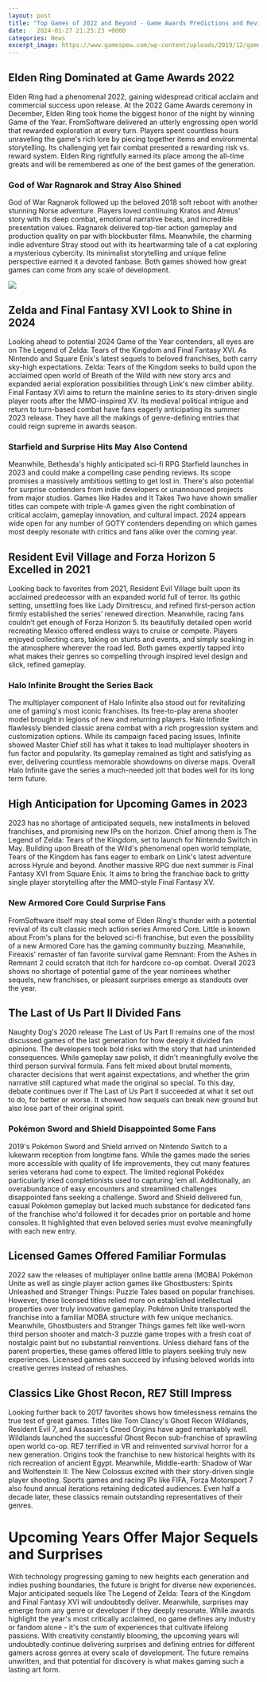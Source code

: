 ```yaml
---
layout: post
title: "Top Games of 2022 and Beyond - Game Awards Predictions and Reviews"
date:   2024-01-27 21:25:23 +0000
categories: News
excerpt_image: https://www.gamespew.com/wp-content/uploads/2019/12/game-awards-2019-logo.jpg
---
```

## Elden Ring Dominated at Game Awards 2022 

Elden Ring had a phenomenal 2022, gaining widespread critical acclaim and commercial success upon release. At the 2022 Game Awards ceremony in December, Elden Ring took home the biggest honor of the night by winning Game of the Year. FromSoftware delivered an utterly engrossing open world that rewarded exploration at every turn. Players spent countless hours unraveling the game's rich lore by piecing together items and environmental storytelling. Its challenging yet fair combat presented a rewarding risk vs. reward system. Elden Ring rightfully earned its place among the all-time greats and will be remembered as one of the best games of the generation.

### God of War Ragnarok and Stray Also Shined

God of War Ragnarok followed up the beloved 2018 soft reboot with another stunning Norse adventure. Players loved continuing Kratos and Atreus' story with its deep combat, emotional narrative beats, and incredible presentation values. Ragnarok delivered top-tier action gameplay and production quality on par with blockbuster films. Meanwhile, the charming indie adventure Stray stood out with its heartwarming tale of a cat exploring a mysterious cybercity. Its minimalist storytelling and unique feline perspective earned it a devoted fanbase. Both games showed how great games can come from any scale of development.


![](https://www.gamespew.com/wp-content/uploads/2019/12/game-awards-2019-logo.jpg)
## Zelda and Final Fantasy XVI Look to Shine in 2024 

Looking ahead to potential 2024 Game of the Year contenders, all eyes are on The Legend of Zelda: Tears of the Kingdom and Final Fantasy XVI. As Nintendo and Square Enix's latest sequels to beloved franchises, both carry sky-high expectations. Zelda: Tears of the Kingdom seeks to build upon the acclaimed open world of Breath of the Wild with new story arcs and expanded aerial exploration possibilities through Link's new climber ability. Final Fantasy XVI aims to return the mainline series to its story-driven single player roots after the MMO-inspired XV. Its medieval political intrigue and return to turn-based combat have fans eagerly anticipating its summer 2023 release. They have all the makings of genre-defining entries that could reign supreme in awards season. 

### Starfield and Surprise Hits May Also Contend

Meanwhile, Bethesda's highly anticipated sci-fi RPG Starfield launches in 2023 and could make a compelling case pending reviews. Its scope promises a massively ambitious setting to get lost in. There's also potential for surprise contenders from indie developers or unannounced projects from major studios. Games like Hades and It Takes Two have shown smaller titles can compete with triple-A games given the right combination of critical acclaim, gameplay innovation, and cultural impact. 2024 appears wide open for any number of GOTY contenders depending on which games most deeply resonate with critics and fans alike over the coming year.

## Resident Evil Village and Forza Horizon 5 Excelled in 2021

Looking back to favorites from 2021, Resident Evil Village built upon its acclaimed predecessor with an expanded world full of terror. Its gothic setting, unsettling foes like Lady Dimitrescu, and refined first-person action firmly established the series’ renewed direction. Meanwhile, racing fans couldn’t get enough of Forza Horizon 5. Its beautifully detailed open world recreating Mexico offered endless ways to cruise or compete. Players enjoyed collecting cars, taking on stunts and events, and simply soaking in the atmosphere wherever the road led. Both games expertly tapped into what makes their genres so compelling through inspired level design and slick, refined gameplay.

### Halo Infinite Brought the Series Back

The multiplayer component of Halo Infinite also stood out for revitalizing one of gaming's most iconic franchises. Its free-to-play arena shooter model brought in legions of new and returning players. Halo Infinite flawlessly blended classic arena combat with a rich progression system and customization options. While its campaign faced pacing issues, Infinite showed Master Chief still has what it takes to lead multiplayer shooters in fun factor and popularity. Its gameplay remained as tight and satisfying as ever, delivering countless memorable showdowns on diverse maps. Overall Halo Infinite gave the series a much-needed jolt that bodes well for its long term future.

## High Anticipation for Upcoming Games in 2023   

2023 has no shortage of anticipated sequels, new installments in beloved franchises, and promising new IPs on the horizon. Chief among them is The Legend of Zelda: Tears of the Kingdom, set to launch for Nintendo Switch in May. Building upon Breath of the Wild's phenomenal open world template, Tears of the Kingdom has fans eager to embark on Link's latest adventure across Hyrule and beyond. Another massive RPG due next summer is Final Fantasy XVI from Square Enix. It aims to bring the franchise back to gritty single player storytelling after the MMO-style Final Fantasy XV.

### New Armored Core Could Surprise Fans

FromSoftware itself may steal some of Elden Ring's thunder with a potential revival of its cult classic mech action series Armored Core. Little is known about From's plans for the beloved sci-fi franchise, but even the possibility of a new Armored Core has the gaming community buzzing. Meanwhile, Fireaxis' remaster of fan favorite survival game Remnant: From the Ashes in Remnant 2 could scratch that itch for hardcore co-op combat. Overall 2023 shows no shortage of potential game of the year nominees whether sequels, new franchises, or pleasant surprises emerge as standouts over the year.

## The Last of Us Part II Divided Fans 

Naughty Dog's 2020 release The Last of Us Part II remains one of the most discussed games of the last generation for how deeply it divided fan opinions. The developers took bold risks with the story that had unintended consequences. While gameplay saw polish, it didn't meaningfully evolve the third person survival formula. Fans felt mixed about brutal moments, character decisions that went against expectations, and whether the grim narrative still captured what made the original so special. To this day, debate continues over if The Last of Us Part II succeeded at what it set out to do, for better or worse. It showed how sequels can break new ground but also lose part of their original spirit.

### Pokémon Sword and Shield Disappointed Some Fans

2019's Pokémon Sword and Shield arrived on Nintendo Switch to a lukewarm reception from longtime fans. While the games made the series more accessible with quality of life improvements, they cut many features series veterans had come to expect. The limited regional Pokédex particularly irked completionists used to capturing 'em all. Additionally, an overabundance of easy encounters and streamlined challenges disappointed fans seeking a challenge. Sword and Shield delivered fun, casual Pokémon gameplay but lacked much substance for dedicated fans of the franchise who'd followed it for decades prior on portable and home consoles. It highlighted that even beloved series must evolve meaningfully with each new entry.

## Licensed Games Offered Familiar Formulas 

2022 saw the releases of multiplayer online battle arena (MOBA) Pokémon Unite as well as single player action games like Ghostbusters: Spirits Unleashed and Stranger Things: Puzzle Tales based on popular franchises. However, these licensed titles relied more on established intellectual properties over truly innovative gameplay. Pokémon Unite transported the franchise into a familiar MOBA structure with few unique mechanics. Meanwhile, Ghostbusters and Stranger Things games felt like well-worn third person shooter and match-3 puzzle game tropes with a fresh coat of nostalgic paint but no substantial reinventions. Unless diehard fans of the parent properties, these games offered little to players seeking truly new experiences. Licensed games can succeed by infusing beloved worlds into creative genres instead of rehashes.

## Classics Like Ghost Recon, RE7 Still Impress  

Looking further back to 2017 favorites shows how timelessness remains the true test of great games. Titles like Tom Clancy's Ghost Recon Wildlands, Resident Evil 7, and Assassin's Creed Origins have aged remarkably well. Wildlands launched the successful Ghost Recon sub-franchise of sprawling open world co-op. RE7 terrified in VR and reinvented survival horror for a new generation. Origins took the franchise to new historical heights with its rich recreation of ancient Egypt. Meanwhile, Middle-earth: Shadow of War and Wolfenstein II: The New Colossus excited with their story-driven single player shooting. Sports games and racing IPs like FIFA, Forza Motorsport 7 also found annual iterations retaining dedicated audiences. Even half a decade later, these classics remain outstanding representatives of their genres.

# Upcoming Years Offer Major Sequels and Surprises

With technology progressing gaming to new heights each generation and indies pushing boundaries, the future is bright for diverse new experiences. Major anticipated sequels like The Legend of Zelda: Tears of the Kingdom and Final Fantasy XVI will undoubtedly deliver. Meanwhile, surprises may emerge from any genre or developer if they deeply resonate. While awards highlight the year's most critically acclaimed, no game defines any industry or fandom alone - it's the sum of experiences that cultivate lifelong passions. With creativity constantly blooming, the upcoming years will undoubtedly continue delivering surprises and defining entries for different gamers across genres at every scale of development. The future remains unwritten, and that potential for discovery is what makes gaming such a lasting art form.